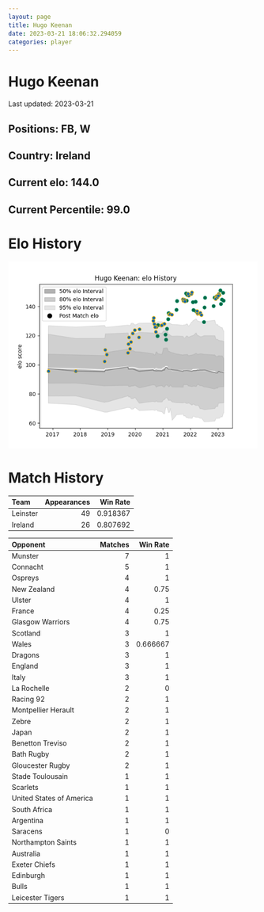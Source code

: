 ```yaml
---  
layout: page  
title: Hugo Keenan  
date: 2023-03-21 18:06:32.294059  
categories: player  
---
```

# Hugo Keenan


Last updated: 2023-03-21
## Positions: FB, W

## Country: Ireland

## Current elo: 144.0

## Current Percentile: 99.0

# Elo History


![elo history](history_HugoKeenan.png)
# Match History


| Team     |   Appearances |   Win Rate |
|:---------|--------------:|-----------:|
| Leinster |            49 |   0.918367 |
| Ireland  |            26 |   0.807692 |

| Opponent                 |   Matches |   Win Rate |
|:-------------------------|----------:|-----------:|
| Munster                  |         7 |   1        |
| Connacht                 |         5 |   1        |
| Ospreys                  |         4 |   1        |
| New Zealand              |         4 |   0.75     |
| Ulster                   |         4 |   1        |
| France                   |         4 |   0.25     |
| Glasgow Warriors         |         4 |   0.75     |
| Scotland                 |         3 |   1        |
| Wales                    |         3 |   0.666667 |
| Dragons                  |         3 |   1        |
| England                  |         3 |   1        |
| Italy                    |         3 |   1        |
| La Rochelle              |         2 |   0        |
| Racing 92                |         2 |   1        |
| Montpellier Herault      |         2 |   1        |
| Zebre                    |         2 |   1        |
| Japan                    |         2 |   1        |
| Benetton Treviso         |         2 |   1        |
| Bath Rugby               |         2 |   1        |
| Gloucester Rugby         |         2 |   1        |
| Stade Toulousain         |         1 |   1        |
| Scarlets                 |         1 |   1        |
| United States of America |         1 |   1        |
| South Africa             |         1 |   1        |
| Argentina                |         1 |   1        |
| Saracens                 |         1 |   0        |
| Northampton Saints       |         1 |   1        |
| Australia                |         1 |   1        |
| Exeter Chiefs            |         1 |   1        |
| Edinburgh                |         1 |   1        |
| Bulls                    |         1 |   1        |
| Leicester Tigers         |         1 |   1        |